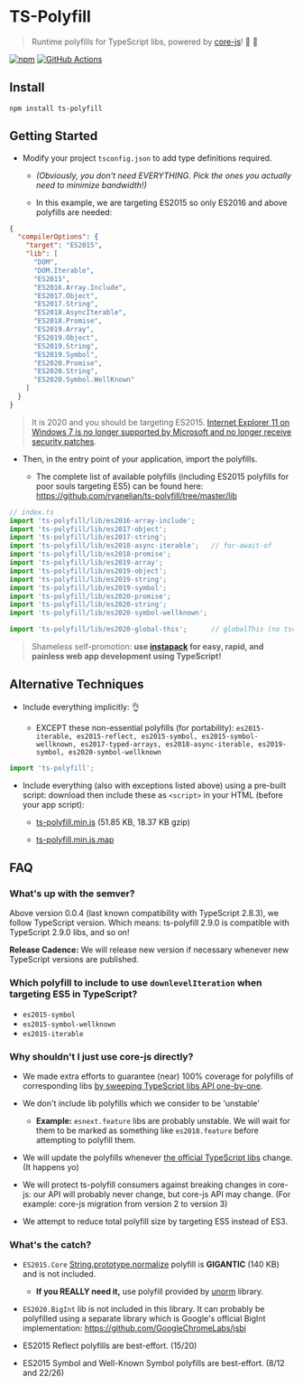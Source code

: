 # TS-Polyfill

> Runtime polyfills for TypeScript libs, powered by [core-js](https://github.com/zloirock/core-js)! :battery: :nut_and_bolt:

[![npm](https://img.shields.io/npm/v/ts-polyfill.svg)](https://www.npmjs.com/package/ts-polyfill) [![GitHub Actions](https://github.com/ryanelian/ts-polyfill/workflows/Node%20CI/badge.svg)](https://github.com/ryanelian/ts-polyfill/actions)

## Install

`npm install ts-polyfill`

## Getting Started

- Modify your project `tsconfig.json` to add type definitions required.

  - *(Obviously, you don't need EVERYTHING. Pick the ones you actually need to minimize bandwidth!)*

  - In this example, we are targeting ES2015 so only ES2016 and above polyfills are needed:

```json
{
  "compilerOptions": {
    "target": "ES2015",
    "lib": [
      "DOM",
      "DOM.Iterable",
      "ES2015",
      "ES2016.Array.Include",
      "ES2017.Object",
      "ES2017.String",
      "ES2018.AsyncIterable",
      "ES2018.Promise",
      "ES2019.Array",
      "ES2019.Object",
      "ES2019.String",
      "ES2019.Symbol",
      "ES2020.Promise",
      "ES2020.String",
      "ES2020.Symbol.WellKnown"
    ]
  }
}
```

> It is 2020 and you should be targeting ES2015. [Internet Explorer 11 on Windows 7 is no longer supported by Microsoft and no longer receive security patches](https://support.microsoft.com/en-us/help/17621/internet-explorer-downloads).

- Then, in the entry point of your application, import the polyfills.

  - The complete list of available polyfills (including ES2015 polyfills for poor souls targeting ES5) can be found here: https://github.com/ryanelian/ts-polyfill/tree/master/lib

```ts
// index.ts
import 'ts-polyfill/lib/es2016-array-include';
import 'ts-polyfill/lib/es2017-object';
import 'ts-polyfill/lib/es2017-string';
import 'ts-polyfill/lib/es2018-async-iterable';   // for-await-of
import 'ts-polyfill/lib/es2018-promise';
import 'ts-polyfill/lib/es2019-array';
import 'ts-polyfill/lib/es2019-object';
import 'ts-polyfill/lib/es2019-string';
import 'ts-polyfill/lib/es2019-symbol';
import 'ts-polyfill/lib/es2020-promise';
import 'ts-polyfill/lib/es2020-string';
import 'ts-polyfill/lib/es2020-symbol-wellknown';

import 'ts-polyfill/lib/es2020-global-this';      // globalThis (no tsconfig.json lib)
```

> Shameless self-promotion: **use [instapack](https://github.com/ryanelian/instapack) for easy, rapid, and painless web app development using TypeScript!**

## Alternative Techniques

- Include everything implicitly: :ok_hand:

  - EXCEPT these non-essential polyfills (for portability): `es2015-iterable, es2015-reflect, es2015-symbol, es2015-symbol-wellknown, es2017-typed-arrays, es2018-async-iterable, es2019-symbol, es2020-symbol-wellknown` 

```ts
import 'ts-polyfill';
```

- Include everything (also with exceptions listed above) using a pre-built script: download then include these as `<script>` in your HTML (before your app script):

  - [ts-polyfill.min.js](https://github.com/ryanelian/ts-polyfill/raw/master/dist/ts-polyfill.min.js) (51.85 KB, 18.37 KB gzip)

  - [ts-polyfill.min.js.map](https://github.com/ryanelian/ts-polyfill/raw/master/dist/ts-polyfill.min.js.map) 

## FAQ

### What's up with the semver?

Above version 0.0.4 (last known compatibility with TypeScript 2.8.3), we follow TypeScript version. Which means: ts-polyfill 2.9.0 is compatible with TypeScript 2.9.0 libs, and so on!

**Release Cadence:** We will release new version if necessary whenever new TypeScript versions are published.

### Which polyfill to include to use `downlevelIteration` when targeting ES5 in TypeScript?

- `es2015-symbol`
- `es2015-symbol-wellknown`
- `es2015-iterable`

### Why shouldn't I just use core-js directly?

- We made extra efforts to guarantee (near) 100% coverage for polyfills of corresponding libs [by sweeping TypeScript libs API one-by-one](https://github.com/ryanelian/ts-polyfill/blob/master/src/es2015-core.ts).

- We don't include lib polyfills which we consider to be 'unstable'

  - **Example:** `esnext.feature` libs are probably unstable. We will wait for them to be marked as something like `es2018.feature` before attempting to polyfill them.

- We will update the polyfills whenever [the official TypeScript libs](https://github.com/Microsoft/TypeScript/tree/master/lib) change. (It happens yo)

- We will protect ts-polyfill consumers against breaking changes in core-js: our API will probably never change, but core-js API may change. (For example: core-js migration from version 2 to version 3)

- We attempt to reduce total polyfill size by targeting ES5 instead of ES3.

### What's the catch?

- `ES2015.Core` [String.prototype.normalize](https://developer.mozilla.org/en-US/docs/Web/JavaScript/Reference/Global_Objects/String/normalize) polyfill is **GIGANTIC** (140 KB) and is not included.

  - **If you REALLY need it,** use polyfill provided by [unorm](https://github.com/walling/unorm) library.

- `ES2020.BigInt` lib is not included in this library. It can probably be polyfilled using a separate library which is Google's official BigInt implementation: https://github.com/GoogleChromeLabs/jsbi

- ES2015 Reflect polyfills are best-effort. (15/20)

- ES2015 Symbol and Well-Known Symbol polyfills are best-effort. (8/12 and 22/26)
